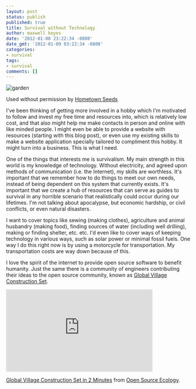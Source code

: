 ```yaml
---
layout: post
status: publish
published: true
title: Survival without Technology
author: maxwell keyes
date: '2012-01-08 23:22:34 -0800'
date_gmt: '2012-01-09 03:22:34 -0800'
categories:
- survival
tags:
- survival
comments: []
---
```


![garden](/assets/images/posts/survival-garden.jpg "survival garden")

Used without permission by [Hometown Seeds](http://www.hometownseeds.com/survival-seeds-c-213/survival-seeds-peace-of-mind-for-your-family-p-35?zenid=bca328e42d30cec298d513c73af3c97d)

I've been thinking of getting more involved in a hobby which I'm motivated to follow and invest my free time and
resources into, which is relatively low cost, and that also might help me make contacts in person and online with like
minded people. I might even be able to provide a website with resources (starting with this blog post), or even use my
existing skills to make a website application specially tailored to compliment this hobby. It might turn into a
business. This is what I need.

One of the things that interests me is survivalism. My main strength in this world is my knowledge of technology.
Without electricity, and agreed upon methods of communication (i.e. the Internet), my skills are worthless. It's
important that we remember how to do things to meet our own needs, instead of being dependent on this system that
currently exists. It's important that we create a hub of resources that can serve as guides to survival in any
horrible scenario that realistically could occur during our lifetimes. I'm not talking about apocalypse, but economic
hardship, or civil conflicts, or even natural disasters.

I want to cover topics like sewing (making clothes), agriculture and animal husbandry (making food), finding sources
of water (including well drilling), making or finding shelter, etc. etc. I'd even like to cover ways of keeping
technology in various ways, such as solar power or minimal fossil fuels. One way I do this right now is by using a
motorcycle for transportation. My transportation costs are way down because of this.

I love the spirit of the internet to provide open source software to benefit humanity. Just the same there is a
community of engineers contributing their ideas to the open source community, known as
[Global Village Construction Set](http://opensourceecology.org/wiki/Global_Village_Construction_Set).

<iframe src="http://player.vimeo.com/video/16106427?title=0&byline=0&portrait=0" width="400" height="225" frameborder="0" webkitAllowFullScreen mozallowfullscreen allowFullScreen></iframe>

[Global Village Construction Set in 2 Minutes](http://vimeo.com/16106427) from
[Open Source Ecology](http://vimeo.com/opensourceecology).
